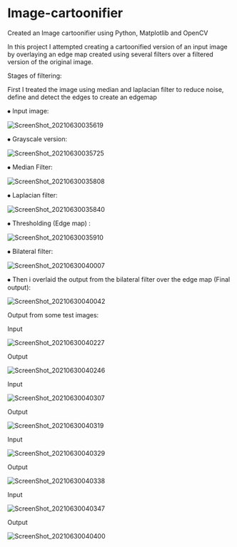 # Image-cartoonifier
Created an Image cartoonifier using Python, Matplotlib and OpenCV

In this project I attempted creating a cartoonified version of an input image by overlaying an edge map created using several filters over a filtered version of the original image.

Stages of filtering:

First I treated the image using median and laplacian filter to reduce noise, define and detect the edges to create an edgemap

⦁	Input image:

![ScreenShot_20210630035619](https://user-images.githubusercontent.com/34549365/123890235-29b45b80-d957-11eb-82c9-7c141a53f687.png)

⦁	Grayscale version:

![ScreenShot_20210630035725](https://user-images.githubusercontent.com/34549365/123890323-4ea8ce80-d957-11eb-8d74-a7aeb3741e6e.png)

⦁	Median Filter:

![ScreenShot_20210630035808](https://user-images.githubusercontent.com/34549365/123890385-684a1600-d957-11eb-93d4-4d109b73fd90.png)

⦁	Laplacian filter:

![ScreenShot_20210630035840](https://user-images.githubusercontent.com/34549365/123890429-7ac44f80-d957-11eb-8407-62e80c8d6ab3.png)

⦁	Thresholding (Edge map) :

![ScreenShot_20210630035910](https://user-images.githubusercontent.com/34549365/123890472-8d3e8900-d957-11eb-8302-7343608b63e3.png)

⦁	Bilateral filter:

![ScreenShot_20210630040007](https://user-images.githubusercontent.com/34549365/123890558-af380b80-d957-11eb-9422-b2f9b9f5cdf4.png)

⦁	Then i  overlaid the output from the bilateral filter over the edge map (Final output):

![ScreenShot_20210630040042](https://user-images.githubusercontent.com/34549365/123890592-c4ad3580-d957-11eb-9c48-ee036d83e996.png)

Output from some test images:

Input

![ScreenShot_20210630040227](https://user-images.githubusercontent.com/34549365/123890841-3ab19c80-d958-11eb-9565-4b846e9d57fb.png)

Output

![ScreenShot_20210630040246](https://user-images.githubusercontent.com/34549365/123890861-42714100-d958-11eb-8f2e-3f89f6b3c4d7.png)


Input

![ScreenShot_20210630040307](https://user-images.githubusercontent.com/34549365/123890876-48ffb880-d958-11eb-884a-f8e6e7ee9ed9.png)

Output

![ScreenShot_20210630040319](https://user-images.githubusercontent.com/34549365/123890890-4e5d0300-d958-11eb-8277-6ccd7433287c.png)


Input

![ScreenShot_20210630040329](https://user-images.githubusercontent.com/34549365/123890899-5452e400-d958-11eb-883e-1b753f4cb775.png)

Output

![ScreenShot_20210630040338](https://user-images.githubusercontent.com/34549365/123890906-587f0180-d958-11eb-8a3b-ff1d65b0e434.png)


Input

![ScreenShot_20210630040347](https://user-images.githubusercontent.com/34549365/123890920-5cab1f00-d958-11eb-8f47-0648f6fec71c.png)

Output

![ScreenShot_20210630040400](https://user-images.githubusercontent.com/34549365/123890936-616fd300-d958-11eb-87fb-5d30abafaed9.png)
